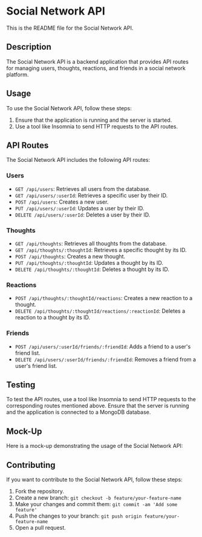 # Social Network API

This is the README file for the Social Network API.

## Description

The Social Network API is a backend application that provides API routes for managing users, thoughts, reactions, and friends in a social network platform.

## Usage

To use the Social Network API, follow these steps:

1. Ensure that the application is running and the server is started.
2. Use a tool like Insomnia to send HTTP requests to the API routes.

## API Routes

The Social Network API includes the following API routes:

### Users

- `GET /api/users`: Retrieves all users from the database.
- `GET /api/users/:userId`: Retrieves a specific user by their ID.
- `POST /api/users`: Creates a new user.
- `PUT /api/users/:userId`: Updates a user by their ID.
- `DELETE /api/users/:userId`: Deletes a user by their ID.

### Thoughts

- `GET /api/thoughts`: Retrieves all thoughts from the database.
- `GET /api/thoughts/:thoughtId`: Retrieves a specific thought by its ID.
- `POST /api/thoughts`: Creates a new thought.
- `PUT /api/thoughts/:thoughtId`: Updates a thought by its ID.
- `DELETE /api/thoughts/:thoughtId`: Deletes a thought by its ID.

### Reactions

- `POST /api/thoughts/:thoughtId/reactions`: Creates a new reaction to a thought.
- `DELETE /api/thoughts/:thoughtId/reactions/:reactionId`: Deletes a reaction to a thought by its ID.

### Friends

- `POST /api/users/:userId/friends/:friendId`: Adds a friend to a user's friend list.
- `DELETE /api/users/:userId/friends/:friendId`: Removes a friend from a user's friend list.

## Testing

To test the API routes, use a tool like Insomnia to send HTTP requests to the corresponding routes mentioned above. Ensure that the server is running and the application is connected to a MongoDB database.

## Mock-Up

Here is a mock-up demonstrating the usage of the Social Network API:

## Contributing

If you want to contribute to the Social Network API, follow these steps:

1. Fork the repository.
2. Create a new branch: `git checkout -b feature/your-feature-name`
3. Make your changes and commit them: `git commit -am 'Add some feature'`
4. Push the changes to your branch: `git push origin feature/your-feature-name`
5. Open a pull request.
